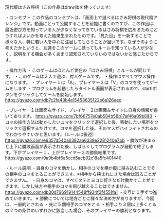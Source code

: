 現代版はさみ将棋（この作品はdrawlibを使っています）

・コンセプト
この作品のコンセプトは、「画面上で遊べるはさみ将棋の現代風アレンジ」です。動画にとって公開することを前提に書くのですが、この作品は、最近遊び方を知っている人が少なくなってきているはさみ将棋を広めるためにどうすればよいかを考えた結果生まれたものです。「見た目」を一新することで様々な人、特に若い人を中心に注目してもらうことが狙いです。なぜそのように考えたかというと、友達をこのゲームに誘ってもルールを知っている人が少なく、説明をする機会が多くあまり認知されていないのではないかと感じたからです。


・操作方法
  ・このゲームはほとんど実在の「はさみ将棋」とルールが同じです。
  ・このゲームは２人で遊ぶ、対人ゲームです。
	・操作はすべてマウス操作になります。
	・プレイヤー１は「A」、プレイヤー２は「V」のコマを使ってゲームをします
・プログラムを起動したらタイトル画面が表示されるので、start!ボタンをクリックしてゲームを開始します。
 https://gyazo.com/db7c2fa43b4e15453635122e6a126eed
 
・プレイヤー１は画面右サイド、プレイヤー２は画面左サイドに自身の情報が書いてあります。 
https://gyazo.com/7bf66757e0ab584b58b17af46a09b683
・コマの操作方法は動かしたいコマをクリックで選択した後、移動したい場所をクリックで選択するだけです。コマを選択した後、そのマスがハイライトされるのでわかりやすいかと思います。（ルールは後述）
 https://gyazo.com/e9357d540a0382aa6338e2281240e7bb
・勝敗が決まると上下に勝敗画面が表示された後、しばらくしてプログラムが自動で終了します。下がプレイヤー１，上がプレイヤー２の勝負結果です。
 https://gyazo.com/9a9b4bf6a5ccd5acb92c18a5fc401440


・ルール説明
・自身のコマを動かし、相手のコマを横か縦に挟み込むことでその相手のコマをとることができます。※相手から挟まれにきた場合は取ることができません。
・自身のコマは、すべてタテとヨコに好きなだけ動かすことができます。しかし味方や相手のコマを飛び越えることはできません。
 https://gyazo.com/db30d766919144548ff934f3f4551fa1
・交互に１手ずつ進めていきます。
※	勝敗については地方ごとに様々な決め方がありますが、今回は、一般的とされる
・先に５個相手のコマをとる
・相手より３個以上多くとる
の２つの条件のいずれかに該当した場合、そのプレイヤーの勝利となります。
